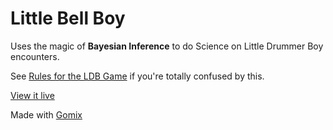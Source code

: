 Little Bell Boy
===============

Uses the magic of __Bayesian Inference__ to do Science on Little Drummer Boy
encounters.

See [Rules for the LDB Game](http://littledrummerboy.info) if you're totally confused by this.

[View it live](https://little-bell-boy.gomix.me/)

Made with [Gomix](https://gomix.com/)
